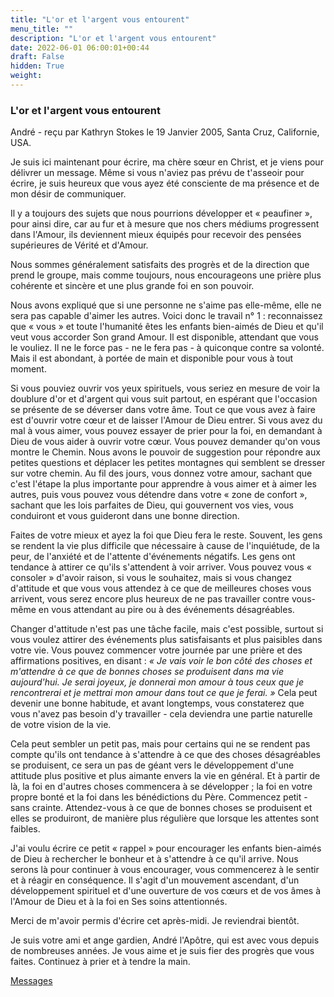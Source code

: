 ```yaml
---
title: "L'or et l'argent vous entourent"
menu_title: ""
description: "L'or et l'argent vous entourent"
date: 2022-06-01 06:00:01+00:44
draft: False
hidden: True
weight:
---
```

### L'or et l'argent vous entourent

André - reçu par Kathryn Stokes le 19 Janvier 2005, Santa Cruz, Californie, USA.

Je suis ici maintenant pour écrire, ma chère sœur en Christ, et je viens  pour délivrer un message. Même si vous n'aviez pas prévu de t'asseoir pour écrire, je suis heureux que vous ayez été consciente de ma présence et de mon désir de communiquer.

Il y a toujours des sujets que nous pourrions développer et « peaufiner », pour ainsi dire, car au fur et à mesure que nos chers médiums progressent dans l'Amour, ils deviennent mieux équipés pour recevoir des pensées supérieures de Vérité et d'Amour.

Nous sommes généralement satisfaits des progrès et de la direction que prend le groupe, mais comme toujours, nous encourageons une prière plus cohérente et sincère et une plus grande foi en son pouvoir.

Nous avons expliqué que si une personne ne s'aime pas elle-même, elle ne sera pas capable d'aimer les autres. Voici donc le travail n° 1 : reconnaissez que « vous » et toute l'humanité êtes les enfants bien-aimés de Dieu et qu'il veut vous accorder Son grand Amour. Il est disponible, attendant que vous le vouliez. Il ne le force pas - ne le fera pas - à quiconque contre sa volonté. Mais il est abondant, à portée de main et disponible pour vous à tout moment.

Si vous pouviez ouvrir vos yeux spirituels, vous seriez en mesure de voir la doublure d'or et d'argent qui vous suit partout, en espérant que l'occasion se présente de se déverser dans votre âme. Tout ce que vous avez à faire est d'ouvrir votre cœur et de laisser l'Amour de Dieu entrer. Si vous avez du mal à vous aimer, vous pouvez essayer de prier pour la foi, en demandant à Dieu de vous aider à ouvrir votre cœur. Vous pouvez demander qu'on vous montre le Chemin. Nous avons le pouvoir de suggestion pour répondre aux petites questions et déplacer les petites montagnes qui semblent se dresser sur votre chemin. Au fil des jours, vous donnez votre amour, sachant que c'est l'étape la plus importante pour apprendre à vous aimer et à aimer les autres, puis vous pouvez vous détendre dans votre « zone de confort », sachant que les lois parfaites de Dieu, qui gouvernent vos vies, vous conduiront et vous guideront dans une bonne direction.

Faites de votre mieux et ayez la foi que Dieu fera le reste. Souvent, les gens se rendent la vie plus difficile que nécessaire à cause de l'inquiétude, de la peur, de l'anxiété et de l'attente d'événements négatifs. Les gens ont tendance à attirer ce qu'ils s'attendent à voir arriver. Vous pouvez vous « consoler » d'avoir raison, si vous le souhaitez, mais si vous changez d'attitude et que vous vous attendez à ce que de meilleures choses vous arrivent, vous serez encore plus heureux de ne pas travailler contre vous-même en vous attendant au pire ou à des événements désagréables.

Changer d'attitude n'est pas une tâche facile, mais c'est possible, surtout si vous voulez attirer des événements plus satisfaisants et plus paisibles dans votre vie. Vous pouvez commencer votre journée par une prière et des affirmations positives, en disant : *« Je vais voir le bon côté des choses et m'attendre à ce que de bonnes choses se produisent dans ma vie aujourd'hui. Je serai joyeux, je donnerai mon amour à tous ceux que je rencontrerai et je mettrai mon amour dans tout ce que je ferai. »* Cela peut devenir une bonne habitude, et avant longtemps, vous constaterez que vous n'avez pas besoin d'y travailler - cela deviendra une partie naturelle de votre vision de la vie.

Cela peut sembler un petit pas, mais pour certains qui ne se rendent pas compte qu'ils ont tendance à s'attendre à ce que des choses désagréables se produisent, ce sera un pas de géant vers le développement d'une attitude plus positive et plus aimante envers la vie en général. Et à partir de là, la foi en d'autres choses commencera à se développer ; la foi en votre propre bonté et la foi dans les bénédictions du Père. Commencez petit - sans crainte. Attendez-vous à ce que de bonnes choses se produisent et elles se produiront, de manière plus régulière que lorsque les attentes sont faibles.

J'ai voulu écrire ce petit « rappel » pour encourager les enfants bien-aimés de Dieu à rechercher le bonheur et à s'attendre à ce qu'il arrive. Nous serons là pour continuer à vous encourager, vous commencerez à le sentir et à réagir en conséquence. Il s'agit d'un mouvement ascendant, d'un développement spirituel et d'une ouverture de vos cœurs et de vos âmes à l'Amour de Dieu et à la foi en Ses soins attentionnés.

Merci de m'avoir permis d'écrire cet après-midi. Je reviendrai bientôt.

Je suis votre ami et ange gardien, André l'Apôtre, qui est avec vous depuis de nombreuses années. Je vous aime et je suis fier des progrès que vous faites. Continuez à prier et à tendre la main.

[Messages](/fr-contemporary-messages/fr-contemporary-messages-by-date-order/fr-contemporary-messages-2005)
